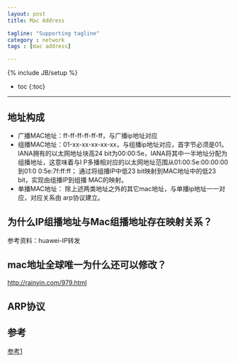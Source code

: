 ```yaml
---
layout: post
title: Mac Address

tagline: "Supporting tagline"
category : network
tags : [mac address]

---
```

{% include JB/setup %}

* toc
{:toc}

<hr />

## 地址构成
* 广播MAC地址：ff-ff-ff-ff-ff-ff，与广播ip地址对应
* 组播MAC地址：01-xx-xx-xx-xx-xx，与组播ip地址对应，首字节必须是01。
IANA拥有的以太网地址块高24 bit为00:00:5e，IANA将其中一半地址分配为
组播地址，这意味着与I P多播相对应的以太网地址范围从01:00:5e:00:00:00
到01:0 0:5e:7f:ff:ff；
通过将组播IP中低23 bit映射到MAC地址中的低23 bit，实现由组播IP到组播
MAC的映射。
* 单播MAC地址：
除上述两类地址之外的其它mac地址，与单播ip地址一一对应，对应关系由
arp协议建立。

## 为什么IP组播地址与Mac组播地址存在映射关系？
参考资料：huawei-IP转发

## mac地址全球唯一为什么还可以修改？

http://rainyin.com/979.html

## ARP协议

## 参考

[参考1](https://www.cnblogs.com/GyForever1004/p/9147733.html)
